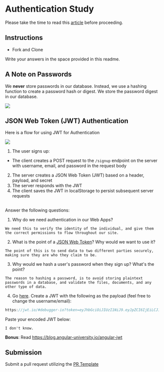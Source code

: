 # Authentication Study

Please take the time to read this [article](https://medium.com/ag-grid/a-plain-english-introduction-to-json-web-tokens-jwt-what-it-is-and-what-it-isnt-8076ca679843) before proceeding.

## Instructions

- Fork and Clone

Write your answers in the space provided in this readme.

## A Note on Passwords

We **never** store passwords in our database. Instead, we use a hashing function to create a password hash or digest. We store the password digest in our database.

![](password_digest.jpeg)

## JSON Web Token (JWT) Authentication

Here is a flow for using JWT for Authentication

![](jwt.jpeg)

1. The user signs up:

- The client creates a POST request to the `/signup` endpoint on the server with username, email, and password in the request body

2. The server creates a JSON Web Token (JWT) based on a header, payload, and secret
3. The server responds with the JWT
4. The client saves the JWT in localStorage to persist subsequent server requests

##

Answer the following questions:

1. Why do we need authentication in our Web Apps?

```
We need this to verify the identity of the individual, and give them the correct permissions to flow throughout our site.
```

2. What is the point of a [JSON Web Token](https://jwt.io/introduction)? Why would we want to use it?

```
The point of this is to send data to two different parties securely, making sure they are who they claim to be.
```

3. Why would we hash a user's password when they sign up? What's the point?

```
The reason to hashing a password, is to avoid storing plaintext passwords in a database, and validate the files, documents, and any other type of data.
```

4. Go [here](https://jwt.io). Create a JWT with the following as the payload (feel free to change the username/email):

```js
https://jwt.io/#debugger-io?token=eyJhbGciOiJIUzI1NiJ9.eyJpZCI6IjEiLCJ1c2VybmFtZSI6ImJydW5vIiwiZW1haWwiOiJicnVub0BnYS5jbyJ9.yN49BHbK5ts6gBt7znY3DGE-k2BqCCMoA0BBS2Hi7Zo
```

Paste your encoded JWT below:

```
I don't know.
```

**Bonus**: Read https://blog.angular-university.io/angular-jwt

## Submission

Submit a pull request utilizing the [PR Template](https://github.com/SEI-R-2-22/template_pull_request)
